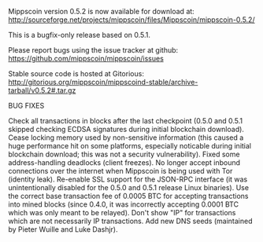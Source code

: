 Mippscoin version 0.5.2 is now available for download at:
http://sourceforge.net/projects/mippscoin/files/Mippscoin/mippscoin-0.5.2/

This is a bugfix-only release based on 0.5.1.

Please report bugs using the issue tracker at github:
https://github.com/mippscoin/mippscoin/issues

Stable source code is hosted at Gitorious:
http://gitorious.org/mippscoin/mippscoind-stable/archive-tarball/v0.5.2#.tar.gz

BUG FIXES

Check all transactions in blocks after the last checkpoint (0.5.0 and 0.5.1 skipped checking ECDSA signatures during initial blockchain download).
Cease locking memory used by non-sensitive information (this caused a huge performance hit on some platforms, especially noticable during initial blockchain download; this was
not a security vulnerability).
Fixed some address-handling deadlocks (client freezes).
No longer accept inbound connections over the internet when Mippscoin is being used with Tor (identity leak).
Re-enable SSL support for the JSON-RPC interface (it was unintentionally disabled for the 0.5.0 and 0.5.1 release Linux binaries).
Use the correct base transaction fee of 0.0005 BTC for accepting transactions into mined blocks (since 0.4.0, it was incorrectly accepting 0.0001 BTC which was only meant to be relayed).
Don't show "IP" for transactions which are not necessarily IP transactions.
Add new DNS seeds (maintained by Pieter Wuille and Luke Dashjr).
